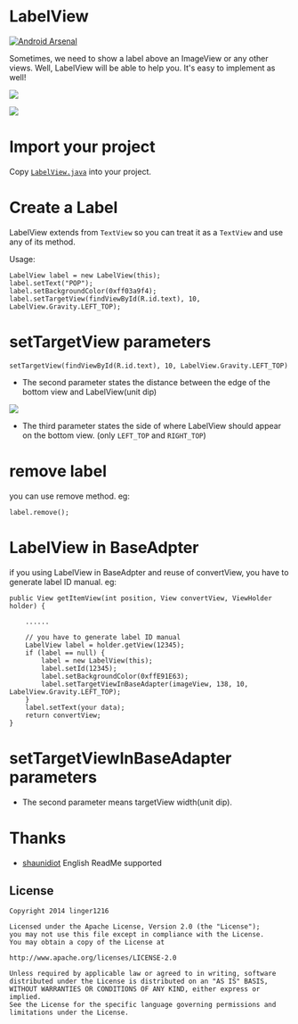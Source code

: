 # LabelView

[![Android Arsenal](https://img.shields.io/badge/Android%20Arsenal-LabelView-brightgreen.svg?style=flat)](https://android-arsenal.com/details/3/1538)

Sometimes, we need to show a label above an ImageView or any other views. Well, LabelView will be able to help you. It's easy to implement as well!

![](./img/img1.png)

![](./img/img3.png)


# Import your project

Copy [`LabelView.java`](Labelviewdemo/app/src/main/java/com/lid/labelviewdemo/LabelView.java) into your project.

# Create a Label

LabelView extends from `TextView` so you can treat it as a `TextView` and use any of its method.

Usage:

```
LabelView label = new LabelView(this);
label.setText("POP");
label.setBackgroundColor(0xff03a9f4);
label.setTargetView(findViewById(R.id.text), 10, LabelView.Gravity.LEFT_TOP);
```
# setTargetView parameters

    setTargetView(findViewById(R.id.text), 10, LabelView.Gravity.LEFT_TOP)

+ The second parameter states the distance between the edge of the bottom view and LabelView(unit dip)

![](./img/img2.png)

+ The third parameter states the side of where LabelView should appear on the bottom view.  (only `LEFT_TOP` and `RIGHT_TOP`)


# remove label

you can use remove method. eg:

```
label.remove();
```


# LabelView in BaseAdpter

if you using LabelView in BaseAdpter and reuse of convertView, you have to generate label ID manual. eg:

```
public View getItemView(int position, View convertView, ViewHolder holder) {

	......
	
    // you have to generate label ID manual
    LabelView label = holder.getView(12345);
    if (label == null) {
        label = new LabelView(this);
        label.setId(12345);
        label.setBackgroundColor(0xffE91E63);
        label.setTargetViewInBaseAdapter(imageView, 138, 10, LabelView.Gravity.LEFT_TOP);
    }
    label.setText(your data);
    return convertView;
}
```

# setTargetViewInBaseAdapter parameters

+ The second parameter means targetView width(unit dip).

# Thanks

+ [shaunidiot](https://github.com/shaunidiot) English ReadMe supported

License
----------

    Copyright 2014 linger1216

    Licensed under the Apache License, Version 2.0 (the "License");
    you may not use this file except in compliance with the License.
    You may obtain a copy of the License at

    http://www.apache.org/licenses/LICENSE-2.0

    Unless required by applicable law or agreed to in writing, software
    distributed under the License is distributed on an "AS IS" BASIS,
    WITHOUT WARRANTIES OR CONDITIONS OF ANY KIND, either express or implied.
    See the License for the specific language governing permissions and
    limitations under the License.


